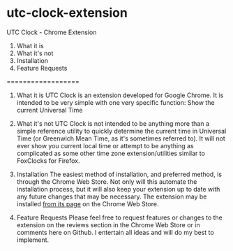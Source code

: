 utc-clock-extension
===================

UTC Clock - Chrome Extension

1. What it is
2. What it's not
3. Installation
4. Feature Requests

==================

1. What it is
UTC Clock is an extension developed for Google Chrome. It is intended to be very simple with one very specific function:
Show the current Universal Time

2. What it's not
UTC Clock is not intended to be anything more than a simple reference utility to quickly determine the current time in Universal Time (or Greenwich Mean Time, as it's sometimes referred to). It will not ever show you current local time or attempt to be anything as complicated as some other time zone extension/utilities similar to FoxClocks for Firefox. 

3. Installation
The easiest method of installation, and preferred method, is through the Chrome Web Store. Not only will this automate the installation process, but it will also keep your extension up to date with any future changes that may be necessary. The extension may be installed [from its page](https://chrome.google.com/webstore/detail/gmtutc-clock/lkiboebkhioapbcogmjkkjbpgbgjlodj) on the Chrome Web Store.

4. Feature Requests
Please feel free to request features or changes to the extension on the reviews section in the Chrome Web Store or in comments here on Github. I entertain all ideas and will do my best to implement. 
